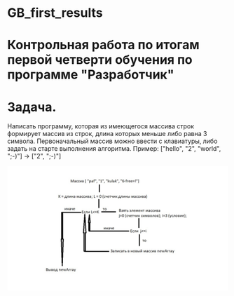 # GB_first_results
# Контрольная работа по итогам первой четверти обучения по программе "Разработчик"
# Задача.
Написать программу, которая из имеющегося массива строк формирует массив из строк, длина которых меньше либо равна 3 символа. Первоначальный массив можно ввести с клавиатуры, либо задать на старте выполнения алгоритма. Пример: ["hello", "2", "world", ";-)"] -> ["2", ";-)"]

![Общий алгоритм решения задачи. Блок-схема](algorithm.jpg)
